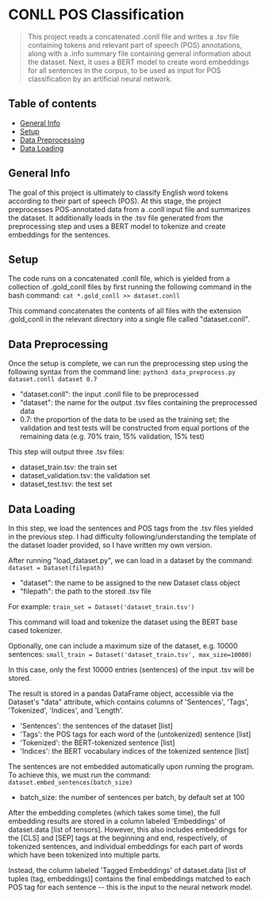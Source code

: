 # CONLL POS Classification
> This project reads a concatenated .conll file and writes a .tsv file containing tokens and relevant part of speech (POS) annotations, along with a .info summary file containing general information about the dataset. Next, it uses a BERT model to create word embeddings for all sentences in the corpus, to be used as input for POS classification by an artificial neural network.

## Table of contents
* [General Info](#general-info)
* [Setup](#setup)
* [Data Preprocessing](#data-preprocessing)
* [Data Loading](#data-loading)

## General Info
The goal of this project is ultimately to classify English word tokens according to their part of speech (POS). At this stage, the project preprocesses POS-annotated data from a .conll input file and summarizes the dataset. It additionally loads in the .tsv file generated from the preprocessing step and uses a BERT model to tokenize and create embeddings for the sentences.  

## Setup
The code runs on a concatenated .conll file, which is yielded from a collection of .gold_conll files by first running the following command in the bash command:
`cat *.gold_conll >> dataset.conll`

This command concatenates the contents of all files with the extension .gold_conll in the relevant directory into a single file called "dataset.conll".

## Data Preprocessing
Once the setup is complete, we can run the preprocessing step using the following syntax from the command line:
`python3 data_preprocess.py dataset.conll dataset 0.7`

* "dataset.conll": the input .conll file to be preprocessed
* "dataset": the name for the output .tsv files containing the preprocessed data
* 0.7: the proportion of the data to be used as the training set; the validation and test tests will be constructed from equal portions of the remaining data (e.g. 70% train, 15% validation, 15% test)

This step will output three .tsv files:
* dataset_train.tsv: the train set
* dataset_validation.tsv: the validation set
* dataset_test.tsv: the test set

## Data Loading
In this step, we load the sentences and POS tags from the .tsv files yielded in the previous step. I had difficulty following/understanding the template of the dataset loader provided, so I have written my own version. 

After running "load_dataset.py", we can load in a dataset by the command:
`dataset = Dataset(filepath)`

* "dataset": the name to be assigned to the new Dataset class object
* "filepath": the path to the stored .tsv file

For example:
`train_set = Dataset('dataset_train.tsv')`

This command will load and tokenize the dataset using the BERT base cased tokenizer. 

Optionally, one can include a maximum size of the dataset, e.g. 10000 sentences:
`small_train = Dataset('dataset_train.tsv', max_size=10000)`

In this case, only the first 10000 entries (sentences) of the input .tsv will be stored. 

The result is stored in a pandas DataFrame object, accessible via the Dataset's "data" attribute, which contains columns of 'Sentences', 'Tags', 'Tokenized', 'Indices', and 'Length'.

* 'Sentences': the sentences of the dataset [list]
* 'Tags': the POS tags for each word of the (untokenized) sentence [list]
* 'Tokenized': the BERT-tokenized sentence [list]
* 'Indices': the BERT vocabulary indices of the tokenized sentence [list]

The sentences are not embedded automatically upon running the program. To achieve this, we must run the command:
`dataset.embed_sentences(batch_size)`

* batch_size: the number of sentences per batch, by default set at 100

After the embedding completes (which takes some time), the full embedding results are stored in a column labeled 'Embeddings' of dataset.data [list of tensors]. However, this also includes embeddings for the [CLS] and [SEP] tags at the beginning and end, respectively, of tokenized sentences, and individual embeddings for each part of words which have been tokenized into multiple parts. 

Instead, the column labeled 'Tagged Embeddings' of dataset.data [list of tuples (tag, embeddings)] contains the final embeddings matched to each POS tag for each sentence -- this is the input to the neural network model.